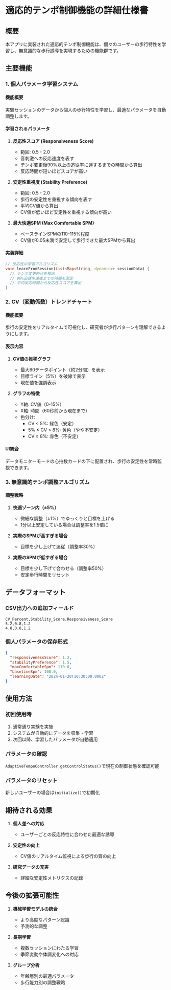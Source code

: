 # 適応的テンポ制御機能の詳細仕様書

## 概要

本アプリに実装された適応的テンポ制御機能は、個々のユーザーの歩行特性を学習し、無意識的な歩行誘導を実現するための機能群です。

## 主要機能

### 1. 個人パラメータ学習システム

#### 機能概要
実験セッションのデータから個人の歩行特性を学習し、最適なパラメータを自動調整します。

#### 学習されるパラメータ

1. **反応性スコア (Responsiveness Score)**
   - 範囲: 0.5 - 2.0
   - 音刺激への反応速度を表す
   - テンポ変更後90%以上の追従率に達するまでの時間から算出
   - 反応時間が短いほどスコアが高い

2. **安定性重視度 (Stability Preference)**
   - 範囲: 0.5 - 2.0
   - 歩行の安定性を重視する傾向を表す
   - 平均CV値から算出
   - CV値が低いほど安定性を重視する傾向が高い

3. **最大快適SPM (Max Comfortable SPM)**
   - ベースラインSPMの110-115%程度
   - CV値が0.05未満で安定して歩行できた最大SPMから算出

#### 実装詳細

```dart
// 反応性の学習アルゴリズム
void learnFromSession(List<Map<String, dynamic>> sessionData) {
  // テンポ変更時点を検出
  // 90%追従率達成までの時間を測定
  // 平均反応時間から反応性スコアを算出
}
```

### 2. CV（変動係数）トレンドチャート

#### 機能概要
歩行の安定性をリアルタイムで可視化し、研究者が歩行パターンを理解できるようにします。

#### 表示内容

1. **CV値の推移グラフ**
   - 最大60データポイント（約2分間）を表示
   - 目標ライン（5%）を破線で表示
   - 現在値を強調表示

2. **グラフの特徴**
   - Y軸: CV値（0-15%）
   - X軸: 時間（60秒前から現在まで）
   - 色分け:
     - CV < 5%: 緑色（安定）
     - 5% ≤ CV < 8%: 黄色（やや不安定）
     - CV ≥ 8%: 赤色（不安定）

#### UI統合
データモニターモードの心拍数カードの下に配置され、歩行の安定性を常時監視できます。

### 3. 無意識的テンポ調整アルゴリズム

#### 調整戦略

1. **快適ゾーン内（±5%）**
   - 微細な調整（±1%）でゆっくりと目標を上げる
   - 1分以上安定している場合は調整率を1.5倍に

2. **実際のSPMが高すぎる場合**
   - 目標を少し上げて追従（調整率30%）

3. **実際のSPMが低すぎる場合**
   - 目標を少し下げて合わせる（調整率50%）
   - 安定歩行時間をリセット

## データフォーマット

### CSV出力への追加フィールド

```csv
CV_Percent,Stability_Score,Responsiveness_Score
5.2,0.8,1.2
4.8,0.8,1.2
```

### 個人パラメータの保存形式

```json
{
  "responsivenessScore": 1.2,
  "stabilityPreference": 1.5,
  "maxComfortableSpm": 110.0,
  "baselineSpm": 100.0,
  "learningDate": "2024-01-20T10:30:00.000Z"
}
```

## 使用方法

### 初回使用時
1. 通常通り実験を実施
2. システムが自動的にデータを収集・学習
3. 次回以降、学習したパラメータが自動適用

### パラメータの確認
`AdaptiveTempoController.getControlStatus()`で現在の制御状態を確認可能

### パラメータのリセット
新しいユーザーの場合は`initialize()`で初期化

## 期待される効果

1. **個人差への対応**
   - ユーザーごとの反応特性に合わせた最適な誘導

2. **安定性の向上**
   - CV値のリアルタイム監視による歩行の質の向上

3. **研究データの充実**
   - 詳細な安定性メトリクスの記録

## 今後の拡張可能性

1. **機械学習モデルの統合**
   - より高度なパターン認識
   - 予測的な調整

2. **長期学習**
   - 複数セッションにわたる学習
   - 季節変動や体調変化への対応

3. **グループ分析**
   - 年齢層別の最適パラメータ
   - 歩行能力別の調整戦略